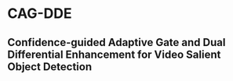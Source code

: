 # CAG-DDE
## Confidence-guided Adaptive Gate and Dual Differential Enhancement for Video Salient Object Detection

